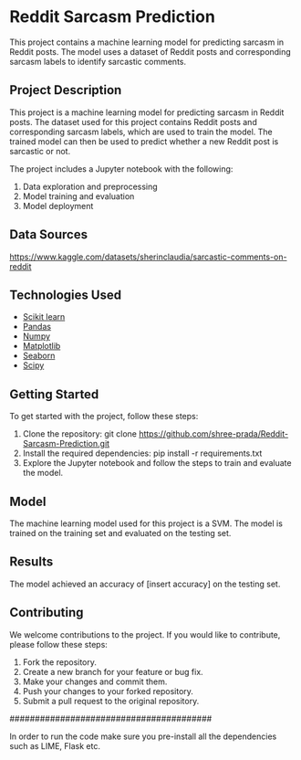 # Reddit Sarcasm Prediction

This project contains a machine learning model for predicting sarcasm in Reddit posts. The model uses a dataset of Reddit posts and corresponding sarcasm labels to identify sarcastic comments.

## Project Description
This project is a machine learning model for predicting sarcasm in Reddit posts. The dataset used for this project contains Reddit posts and corresponding sarcasm labels, which are used to train the model. The trained model can then be used to predict whether a new Reddit post is sarcastic or not.

The project includes a Jupyter notebook with the following:

1. Data exploration and preprocessing
2. Model training and evaluation
3. Model deployment

## Data Sources
 https://www.kaggle.com/datasets/sherinclaudia/sarcastic-comments-on-reddit

## Technologies Used
- [Scikit learn](http://scikit-learn.org/stable)
- [Pandas](http://pandas.pydata.org/)
- [Numpy](http://www.numpy.org/)
- [Matplotlib](http://matplotlib.org/)
- [Seaborn](http://seaborn.pydata.org/)
- [Scipy](https://www.scipy.org/)

## Getting Started
To get started with the project, follow these steps:

1. Clone the repository:  git clone https://github.com/shree-prada/Reddit-Sarcasm-Prediction.git
2. Install the required dependencies: pip install -r requirements.txt
3. Explore the Jupyter notebook and follow the steps to train and evaluate the model.

## Model
The machine learning model used for this project is a SVM. The model is trained on the training set and evaluated on the testing set.

## Results
The model achieved an accuracy of [insert accuracy] on the testing set.

## Contributing
We welcome contributions to the project. If you would like to contribute, please follow these steps:

1. Fork the repository.
2. Create a new branch for your feature or bug fix.
3. Make your changes and commit them.
4. Push your changes to your forked repository.
5. Submit a pull request to the original repository.
        

########################################

In order to run the code make sure you pre-install all the dependencies such as LIME, Flask etc.

